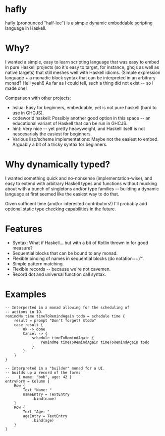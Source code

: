 # hafly

hafly (pronounced "half-lee") is a simple dynamic embeddable scripting language in Haskell.

# Why?

I wanted a simple, easy to learn scripting language that was easy to embed in pure Haskell projects (so it's easy to target, for instance, ghcjs as well as native targets) that still meshes well with Haskell idioms. (Simple expression language + a monadic block syntax that can be interpreted in an arbitrary monad? Hell yeah!) As far as I could tell, such a thing did not exist -- so I made one!

Comparison with other projects:

  * hslua: Easy for beginners, embeddable, yet is not pure haskell (hard to use in GHCJS).
  * codeworld haskell: Possibly another good option in this space -- an educational variant of Haskell that can be run in GHCJS.
  * hint: Very nice -- yet pretty heavyweight, and Haskell itself is not nescesarialy the easiest for beginners.
  * Various lisp/scheme implementations: Maybe not the easiest to embed. Arguably a bit of a tricky syntax for beginners.

# Why dynamically typed?

I wanted something quick and no-nonsense (implementation-wise), and easy to extend with arbitrary Haskell types and functions without mucking about with a bunch of singletons and/or type families -- building a dynamic language at first seemed like the easiest way to do that.

Given sufficent time (and/or interested contributors!) I'll probably add optional static type checking capabilities in the future.

# Features

 * Syntax: What if Haskell... but with a bit of Kotlin thrown in for good measure?
 * Sequential blocks that can be bound to any monad.
 * Flexible binding of names in sequential blocks (do notation++)™.
 * Simple pattern matching.
 * Flexible records -- because we're not cavemen.
 * Record dot and universal function call syntax.


# Examples

```
-- Interperted in a monad allowing for the scheduling of 
-- actions in IO.
remindMe time timeToRemindAgain todo = schedule time {
    result = prompt "Don't forget! $todo"
    case result {
        Ok -> done
        Cancel -> {
            schedule timeToRemindAgain {
                remindMe timeToRemindAgain timeToRemindAgain todo
            }
        }
    }
}
```

```
-- Interpreted in a "builder" monad for a UI.
-- builds up a record of the form:
--    { name: "bob", age: 42 }
entryForm = Column {
    Row {
        Text "Name: "
        nameEntry = TextEntry
            .bind(name)
    }
    Row {
        Text "Age: "
        ageEntry = TextEntry
            .bind(age)
    }
}
```
